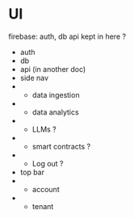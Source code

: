 # UI

firebase: auth, db
api kept in here ?

- auth
- db
- api (in another doc)
- side nav
- - data ingestion
- - data analytics
- - LLMs ?
- - smart contracts ?
- - Log out ?
- top bar
- - account
- - tenant
